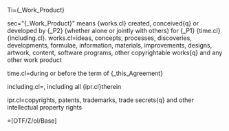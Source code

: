 Ti={_Work_Product}

sec="{_Work_Product}" means {works.cl} created, conceived{q} or developed by {_P2} (whether alone or jointly with others) for {_P1} {time.cl}{including.cl}.
works.cl=ideas, concepts, processes, discoveries, developments, formulae, information, materials, improvements, designs, artwork, content, software programs, other copyrightable works{q} and any other work product

time.cl=during or before the term of {_this_Agreement}

including.cl=, including all {ipr.cl}therein

ipr.cl=copyrights, patents, trademarks, trade secrets{q} and other intellectual property rights

=[OTF/Z/ol/Base]
